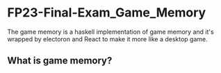 # FP23-Final-Exam_Game_Memory
 The game memory is a haskell implementation of game memory and it's wrapped by electoron and React to make it more like a desktop game. 


 ## What is game memory?


